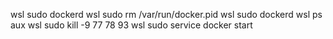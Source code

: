 wsl sudo dockerd
wsl sudo rm /var/run/docker.pid
wsl sudo dockerd
wsl ps aux
wsl sudo kill -9 77 78 93
wsl sudo service docker start